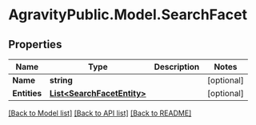 
# AgravityPublic.Model.SearchFacet

## Properties

Name | Type | Description | Notes
------------ | ------------- | ------------- | -------------
**Name** | **string** |  | [optional] 
**Entities** | [**List&lt;SearchFacetEntity&gt;**](SearchFacetEntity.md) |  | [optional] 

[[Back to Model list]](../README.md#documentation-for-models)
[[Back to API list]](../README.md#documentation-for-api-endpoints)
[[Back to README]](../README.md)

